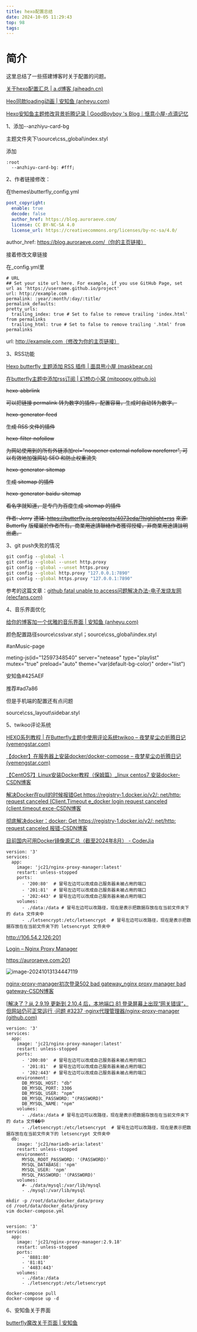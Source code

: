 ```yaml
---
title: hexo配置总结
date: 2024-10-05 11:29:43
top: 98
tags:
---
```


# 简介

这里总结了一些搭建博客时关于配置的问题。

[关于hexo配置汇总 | a.d博客 (aiheadn.cn)](https://blog.aiheadn.cn/archives/1b4c065d.html)

[Heo同款loading动画 | 安知鱼 (anheyu.com)](https://blog.anheyu.com/posts/52d8.html)

[Hexo安知鱼主题修改背景折腾记录 | GoodBoyboy 's Blog｜惬意小屋-点滴记忆](https://blog.goodboyboy.top/posts/3299842545.html#:~:text=当完成上面操作后我们)

1、添加--anzhiyu-card-bg

主题文件夹下\source\css\_global\index.styl

添加

```
:root
  --anzhiyu-card-bg: #fff;
```

2、作者链接修改：

在themes\butterfly\_config.yml

```yaml
post_copyright:
  enable: true
  decode: false
  author_href: https://blog.auroraeve.com/
  license: CC BY-NC-SA 4.0
  license_url: https://creativecommons.org/licenses/by-nc-sa/4.0/
```

author_href: https://blog.auroraeve.com/（你的主页链接）

接着修改文章链接

在_config.yml里

```
# URL
## Set your site url here. For example, if you use GitHub Page, set url as 'https://username.github.io/project'
url: http://example.com
permalink: :year/:month/:day/:title/
permalink_defaults:
pretty_urls:
  trailing_index: true # Set to false to remove trailing 'index.html' from permalinks
  trailing_html: true # Set to false to remove trailing '.html' from permalinks
```

url: http://example.com（修改为你的主页链接）

3、RSS功能

[Hexo butterfly 主题添加 RSS 插件 | 面具熊小屋 (maskbear.cn)](https://maskbear.cn/2023/05/12/Hexo_RSS插件配置/#:~:text=本文参考网上诸多教材)

[在butterfly主题中添加rss订阅 | 幻想の小窝 (mitpoppy.github.io)](https://mitpoppy.github.io/posts/fe13d434.html#:~:text=在butterfly)

~~hexo-abbrlink~~

~~可以把链接 permalink 转为数字的插件，配置容易，生成时自动转为数字。~~

~~hexo-generator-feed~~

~~生成 RSS 文件的插件~~

~~hexo-filter-nofollow~~

~~为网站使用到的所有外链添加rel="noopener external nofollow noreferrer", 可以有效地加强网站 SEO 和防止权重流失~~

~~hexo-generator-sitemap~~

~~生成 sitemap 的插件~~

~~hexo-generator-baidu-sitemap~~

~~看名字就知道，是专门为百度生成 sitemap 的插件~~

~~作者: Jerry~~
~~連結: https://butterfly.js.org/posts/4073eda/?highlight=rss~~
~~來源: Butterfly~~
~~版權屬於作者所有。商業用途請聯絡作者獲得授權，非商業用途請註明出處。~~

3、git push失败的情况

```cmd
git config --global -l
git config --global --unset http.proxy
git config --global --unset https.proxy
git config --global http.proxy "127.0.0.1:7890"
git config --global https.proxy "127.0.0.1:7890"
```

参考的这篇文章：[github fatal unable to access问题解决办法-电子发烧友网 (elecfans.com)](https://www.elecfans.com/d/2368032.html)

4、音乐界面优化

[给你的博客加一个优雅的音乐界面 | 安知鱼 (anheyu.com)](https://blog.anheyu.com/posts/c3d3.html)

颜色配置路径source\css\var.styl；source\css\_global\index.styl

\#anMusic-page

 meting-js(id="12597348540" server="netease" type="playlist" mutex="true" preload="auto" theme="var(default-bg-color)" order="list")

安知鱼#425AEF

推荐#ad7a86

但是手机端的配置还有点问题

source\css\_layout\sidebar.styl

5、twikoo评论系统

[HEXO系列教程 | 在Butterfly主题中使用评论系统twikoo – 夜梦星尘の折腾日记 (yemengstar.com)](https://tech.yemengstar.com/hexo-tutorial-theme-butterfly-comments/)

[【docker】在服务器上安装docker/docker-compose – 夜梦星尘の折腾日记 (yemengstar.com)](https://tech.yemengstar.com/docker-install-docker-docker-compose-server/)

[【CentOS7】Linux安装Docker教程（保姆篇）_linux centos7 安装docker-CSDN博客](https://blog.csdn.net/Aaaaaaatwl/article/details/139860522)



[解决Docker在pull的时候报错Get https://registry-1.docker.io/v2/: net/http: request canceled (Client.Timeout e_docker login request canceled (client.timeout exce-CSDN博客](https://blog.csdn.net/Piconjo/article/details/105037514)

[彻底解决docker：docker: Get https://registry-1.docker.io/v2/: net/http: request canceled 报错-CSDN博客](https://blog.csdn.net/2301_79849395/article/details/142829852)

[目前国内可用Docker镜像源汇总（截至2024年8月） - CoderJia](https://www.coderjia.cn/archives/dba3f94c-a021-468a-8ac6-e840f85867ea)



```
version: '3'
services:
  app:
    image: 'jc21/nginx-proxy-manager:latest'
    restart: unless-stopped
    ports:
      - '200:80'  # 冒号左边可以改成自己服务器未被占用的端口
      - '201:81'  # 冒号左边可以改成自己服务器未被占用的端口
      - '202:443' # 冒号左边可以改成自己服务器未被占用的端口
    volumes:
      - ./data:/data # 冒号左边可以改路径，现在是表示把数据存放在在当前文件夹下的 data 文件夹中
      - ./letsencrypt:/etc/letsencrypt  # 冒号左边可以改路径，现在是表示把数据存放在在当前文件夹下的 letsencrypt 文件夹中
```

http://106.54.2.126:201

[Login – Nginx Proxy Manager](http://106.54.2.126:201/login)

https://auroraeve.com:201



![image-20241013134447119](https://bu.dusays.com/2024/10/13/670b5e4ece54c.png)

[nginx-proxy-manager初次登录502 bad gateway_nginx proxy manager bad gateway-CSDN博客](https://blog.csdn.net/heroguo007/article/details/135225592)

[[解决了？从 2.9.19 更新到 2.10.4 后，本地端口 81 登录屏幕上出现“网关错误”，但网站仍可正常运行 ·问题 #3237 ·nginx代理管理器/nginx-proxy-manager (github.com)](https://github.com/NginxProxyManager/nginx-proxy-manager/issues/3237)

```
version: '3'
services:
  app:
    image: 'jc21/nginx-proxy-manager:latest'
    restart: unless-stopped
    ports:
      - '200:80'  # 冒号左边可以改成自己服务器未被占用的端口
      - '201:81'  # 冒号左边可以改成自己服务器未被占用的端口
      - '202:443' # 冒号左边可以改成自己服务器未被占用的端口
    environment:
      DB_MYSQL_HOST: "db"
      DB_MYSQL_PORT: 3306
      DB_MYSQL_USER: "npm"
      DB_MYSQL_PASSWORD: "(PASSWORD)"
      DB_MYSQL_NAME: "npm"
    volumes:
      - ./data:/data # 冒号左边可以改路径，现在是表示把数据存放在在当前文件夹下的 data 文件��中
      - ./letsencrypt:/etc/letsencrypt  # 冒号左边可以改路径，现在是表示把数据存放在在当前文件夹下的 letsencrypt 文件夹中
  db:
    image: 'jc21/mariadb-aria:latest'
    restart: unless-stopped
    environment:
      MYSQL_ROOT_PASSWORD: '(PASSWORD)'
      MYSQL_DATABASE: 'npm'
      MYSQL_USER: 'npm'
      MYSQL_PASSWORD: '(PASSWORD)'
    volumes:
      #- ./data/mysql:/var/lib/mysql
      - ./mysql:/var/lib/mysql
```

```
mkdir -p /root/data/docker_data/proxy
cd /root/data/docker_data/proxy
vim docker-compose.yml


version: '3'
services:
  app:
    image: 'jc21/nginx-proxy-manager:2.9.18'
    restart: unless-stopped
    ports:
      - '8881:80'
      - '81:81'
      - '4483:443'
    volumes:
      - ./data:/data 
      - ./letsencrypt:/etc/letsencrypt  
      
docker-compose pull
docker-compose up -d
```

6、安知鱼关于界面

[butterfly魔改关于页面 | 安知鱼](https://blog.anheyu.com/posts/e62b.html)
